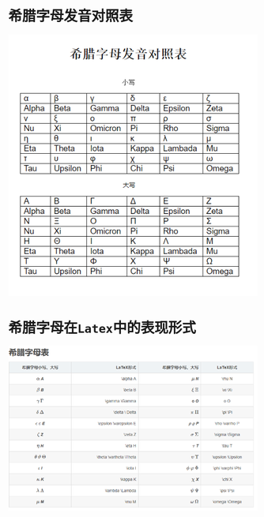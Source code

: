 # 希腊字母发音对照表

![greek_alphabet](../Images/greek_alphabet.png)

# 希腊字母在`Latex`中的表现形式

![greek_latex](../Images/greek_latex.png)